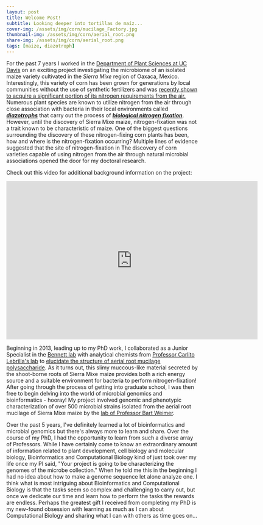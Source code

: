 ```yaml
---
layout: post
title: Welcome Post!
subtitle: Looking deeper into tortillas de maíz... 
cover-img: /assets/img/corn/mucilage_Factory.jpg
thumbnail-img: /assets/img/corn/aerial_root.png
share-img: /assets/img/corn/aerial_root.png
tags: [maize, diazotroph]
---
```


For the past 7 years I worked in the [Department of Plant Sciences at UC Davis](https://www.plantsciences.ucdavis.edu) on an exciting project investigating the microbiome of an isolated maize variety cultivated in the *Sierra Mixe* region of Oaxaca, Mexico. Interestingly, this variety of corn has been grown for generations by local communities without the use of synthetic fertilizers and was [recently shown to acquire a significant portion of its nitrogen requirements from the air.](https://journals.plos.org/plosbiology/article?id=10.1371/journal.pbio.2006352) Numerous plant species are known to utilize nitrogen from the air through close association with bacteria in their local environments called [__*diazotrophs*__](https://en.wikipedia.org/wiki/Diazotroph) that carry out the process of [__*biological nitrogen fixation*__](https://en.wikipedia.org/wiki/Nitrogen_fixation#Biological_nitrogen_fixation). However, until the discovery of Sierra Mixe maize, nitrogen-fixation was not a trait known to be characteristic of maize. One of the biggest questions surrounding the discovery of these nitrogen-fixing corn plants has been, how and where is the nitrogen-fixation occurring? Multiple lines of evidence suggested that the site of nitrogen-fixation in The discovery of corn varieties capable of using nitrogen from the air through natural microbial associations opened the door for my doctoral research.

Check out this video for additional background information on the project:

<iframe width="660" height="415" src="https://www.youtube.com/embed/vSjGabFS1e4" frameborder="0" allow="accelerometer; autoplay; encrypted-media; gyroscope; picture-in-picture" allowfullscreen></iframe>

Beginning in 2013, leading up to my PhD work, I collaborated as a Junior Specialist in the [Bennett lab](https://bennettlab.ucdavis.edu) with analytical chemists from [Professor Carlito Lebrilla's lab](https://lebrilla.faculty.ucdavis.edu) to [elucidate the structure of aerial root mucilage polysaccharide](https://pubs.acs.org/doi/pdf/10.1021/acs.analchem.9b00789). As it turns out, this slimy muccous-like material secreted by the shoot-borne roots of Sierra Mixe maize provides both a rich energy source and a suitable environment for bacteria to perform nitrogen-fixation! After going through the process of getting into graduate school, I was then free to begin delving into the world of microbial genomics and bioinformatics - hooray! My project involved genomic and phenotypic characterization of over 500 microbial strains isolated from the aerial root mucilage of Sierra Mixe maize by the [lab of Professor Bart Weimer](https://weimermicrolab.org).

Over the past 5 years, I've definitely learned a lot of bioinformatics and microbial genomics but there's always more to learn and share. Over the course of my PhD, I had the opportunity to learn from such a diverse array of Professors. While I have certainly come to know an extraordinary amount of information related to plant development, cell biology and molecular biology, Bioinformatics and Computational Biology kind of just took over my life once my PI said, "Your project is going to be characterizing the genomes of the microbe collection." When he told me this in the beginning I had no idea about how to make a genome sequence let alone analyze one. I think what is most intriguing about Bioinformatics and Computational Biology is that the tasks seem so complex and challenging to carry out, but once we dedicate our time and learn how to perform the tasks the rewards are endless. Perhaps the greatest gift I received from completing my PhD is my new-found obsession with learning as much as I can about Computational Biology and sharing what I can with others as time goes on...

